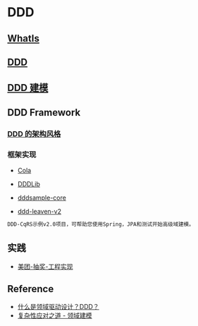 # DDD

## [WhatIs](WhatIs.md)

## [DDD](DDD/README.md)

## [DDD 建模](DDD-Modeling/README.md)

## DDD Framework
### [DDD 的架构风格](DDD-arch-style.md)
### 框架实现
* [Cola](DDD-FW/Cola/README.md)

* [DDDLib](DDD-FW/DDDLib/README.md)
* [dddsample-core](https://github.com/citerus/dddsample-core)

* [ddd-leaven-v2](https://github.com/BottegaIT/ddd-leaven-v2)
```md
DDD-CqRS示例v2.0项目，可帮助您使用Spring，JPA和测试开始高级域建模。
```
## 实践
* [美团-抽奖-工程实现](DDD-IMP/MT-Project-IMP.md)

## Reference
* [什么是领域驱动设计？DDD？](https://www.toutiao.com/i6702660118804169229/)
* [复杂性应对之道 - 领域建模](https://www.edjdhbb.com/2019/02/23/%E5%A4%8D%E6%9D%82%E6%80%A7%E5%BA%94%E5%AF%B9%E4%B9%8B%E9%81%93-%E9%A2%86%E5%9F%9F%E5%BB%BA%E6%A8%A1/)

